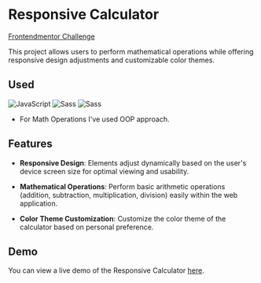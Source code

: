 # Responsive Calculator
[Frontendmentor Challenge](https://www.frontendmentor.io/challenges/calculator-app-9lteq5N29)

This project allows users to perform mathematical operations while offering responsive design adjustments and customizable color themes.

## Used
<p align="left">
  <img src="https://img.icons8.com/color/48/000000/javascript.png" alt="JavaScript"/>
  <img src="https://img.icons8.com/color/48/000000/sass.png" alt="Sass"/>
  <img src="https://img.icons8.com/?size=48&id=dJjTWMogzFzg&format=png" alt="Sass"/>
</p>

- For Math Operations I've used OOP approach.


## Features

- **Responsive Design**: Elements adjust dynamically based on the user's device screen size for optimal viewing and usability.
  
- **Mathematical Operations**: Perform basic arithmetic operations (addition, subtraction, multiplication, division) easily within the web application.

- **Color Theme Customization**: Customize the color theme of the calculator based on personal preference.

## Demo

You can view a live demo of the Responsive Calculator [here](https://bilek-petr.github.io/calculator-app/).

